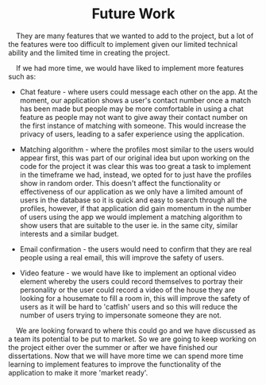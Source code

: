 <h1 align="center">Future Work</h1>

<p>&nbsp;&nbsp;&nbsp;&nbsp;They are many features that we wanted to add to the project, but a lot of the features were too difficult to implement given our limited technical ability and the limited time in creating the project.</p>

<p>&nbsp;&nbsp;&nbsp;&nbsp;If we had more time, we would have liked to implement more features such as:
  
* Chat feature - where users could message each other on the app. At the moment, our application shows a user's contact number once a match has been made but people may be more comfortable in using a chat feature as people may not want to give away their contact number on the first instance of matching with someone. This would increase the privacy of users, leading to a safer experience using the application.
  
* Matching algorithm - where the profiles most similar to the users would appear first, this was part of our original idea but upon working on the code for the project it was clear this was too great a task to implement in the timeframe we had, instead, we opted for to just have the profiles show in random order. This doesn't affect the functionality or effectiveness of our application as we only have a limited amount of users in the database so it is quick and easy to search through all the profiles, however, if that application did gain momentum in the number of users using the app we would implement a matching algorithm to show users that are suitable to the user ie. in the same city, similar interests and a similar budget.</p>
  
* Email confirmation - the users would need to confirm that they are real people using a real email, this will improve the safety of users.
  
* Video feature - we would have like to implement an optional video element whereby the users could record themselves to portray their personality or the user could record a video of the house they are looking for a housemate to fill a room in, this will improve the safety of users as it will be hard to 'catfish' users and so this will reduce the number of users trying to impersonate someone they are not.

<p>&nbsp;&nbsp;&nbsp;&nbsp;We are looking forward to where this could go and we have discussed as a team its potential to be put to market. So we are going to keep working on the project either over the summer or after we have finished our dissertations. Now that we will have more time we can spend more time learning to implement features to improve the functionality of the application to make it more 'market ready'.</p>





